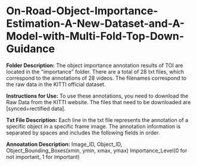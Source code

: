 # On-Road-Object-Importance-Estimation-A-New-Dataset-and-A-Model-with-Multi-Fold-Top-Down-Guidance

**Folder Description:**
The object importance annotation results of TOI are located in the "importance" folder. There are a total of 28 txt files, which correspond to the annotations of 28 videos. The filenames correspond to the raw data in the KITTI official dataset.

**Instructions for Use:**
To use these annotations, you need to download the Raw Data from the KITTI website. The files that need to be downloaded are [synced+rectified data].

**Txt File Description:**
Each line in the txt file represents the annotation of a specific object in a specific frame image. The annotation information is separated by spaces and includes the following fields in order.

**Annoatation Description:**
Image_ID, Object_ID, Object_Bounding_Boxes(xmin, ymin, xmax, ymax) Importance_Level(0 for not important, 1 for important)
